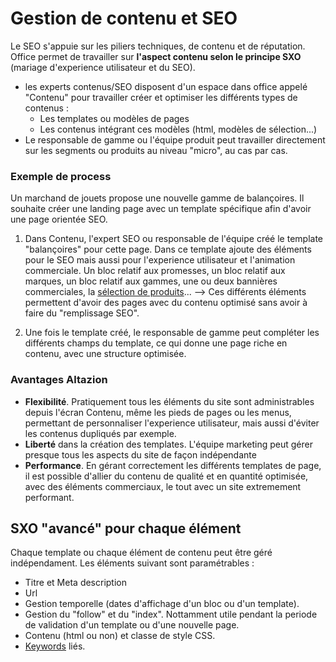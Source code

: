 # Gestion de contenu et SEO

Le SEO s'appuie sur les piliers techniques, de contenu et de réputation. 
Office permet de travailler sur **l'aspect contenu selon le principe SXO** (mariage d'experience utilisateur et du SEO). 
- les experts contenus/SEO disposent d'un espace dans office appelé "Contenu" pour travailler créer et optimiser les différents types de contenus : 
    - Les templates ou modèles de pages
    - Les contenus intégrant ces modèles (html, modèles de sélection...) 
- Le responsable de gamme ou l'équipe produit peut travailler directement sur les segments ou produits au niveau "micro", au cas par cas.

### Exemple de process
Un marchand de jouets propose une nouvelle gamme de balançoires.
Il souhaite créer une landing page avec un template spécifique afin d'avoir une page orientée SEO. 
1. Dans Contenu, l'expert SEO ou responsable de l'équipe créé le template "balançoires" pour cette page. Dans ce template ajoute des éléments pour le SEO mais aussi pour l'experience utilisateur et l'animation commerciale. Un bloc relatif aux promesses, un bloc relatif aux marques, un bloc relatif aux gammes, une ou deux bannières commerciales, la [sélection de produits](https://aide.altazion.com/fr-fr/guide/vendre/omnicanal/selection.html)...
--> Ces différents éléments permettent d'avoir des pages avec du contenu optimisé sans avoir à faire du "remplissage SEO".

2. Une fois le template créé, le responsable de gamme peut compléter les différents champs du template, ce qui donne une page riche en contenu, avec une structure optimisée.

### Avantages Altazion 
- **Flexibilité**. Pratiquement tous les éléments du site sont administrables depuis l'écran Contenu, même les pieds de pages ou les menus, permettant de personnaliser l'experience utilisateur, mais aussi d'éviter les contenus dupliqués par exemple. 
- **Liberté** dans la création des templates. L'équipe marketing peut gérer presque tous les aspects du site de façon indépendante 
- **Performance**. En gérant correctement les différents templates de page, il est possible d'allier du contenu de qualité et en quantité optimisée, avec des éléments commerciaux, le tout avec un site extremement performant.

## SXO "avancé" pour chaque élément
Chaque template ou chaque élément de contenu peut être géré indépendament. Les éléments suivant sont paramétrables : 
- Titre et Meta description 
- Url 
- Gestion temporelle (dates d'affichage d'un bloc ou d'un template).
- Gestion du "follow" et du "index". Nottamment utile pendant la periode de validation d'un template ou d'une nouvelle page.
- Contenu (html ou non) et classe de style CSS.
- [Keywords](https://aide.altazion.com/fr-fr/guide/referencer/keywords.html) liés.


